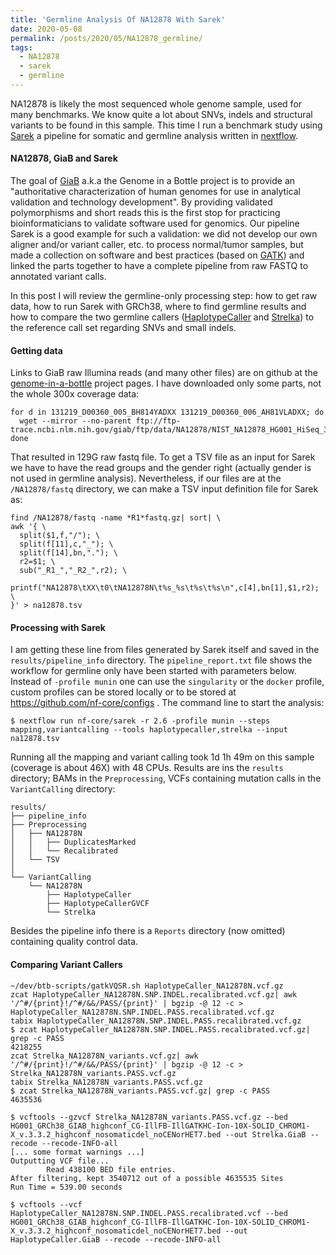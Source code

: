 ```yaml
---
title: 'Germline Analysis Of NA12878 With Sarek'
date: 2020-05-08
permalink: /posts/2020/05/NA12878_germline/
tags:
  - NA12878
  - sarek
  - germline
---
```


NA12878 is likely the most sequenced whole genome sample, used for many benchmarks. We know quite a lot about SNVs, indels and structural variants to be found in this sample. This time I run a benchmark study using [Sarek](http://nf-co.re/sarek/) a pipeline for somatic and germline analysis written in [nextflow](http://nextflow.io).

#### NA12878, GiaB and Sarek

The goal of [GiaB](https://www.nist.gov/programs-projects/genome-bottle) a.k.a the Genome in a Bottle project is to provide an "authoritative characterization of human genomes for use in analytical validation and technology development". By providing validated polymorphisms and short reads this is the first stop for practicing bioinformaticians to validate software used for genomics. Our pipeline Sarek is a good example for such a validation: we did not develop our own aligner and/or variant caller, etc. to process normal/tumor samples, but made a collection on software and best practices (based on [GATK](https://gatk.broadinstitute.org/hc/en-us/sections/360007226651-Best-Practices-Workflows)) and linked the parts together to have a complete pipeline from raw FASTQ to annotated variant calls. 

In this post I will review the germline-only processing step: how to get raw data, how to run Sarek with GRCh38, where to find germline results and how to compare the two germline callers ([HaplotypeCaller](https://gatk.broadinstitute.org/hc/en-us/articles/360042913231-HaplotypeCaller) and [Strelka](https://github.com/Illumina/strelka)) to the reference call set regarding SNVs and small indels.

#### Getting data

Links to GiaB raw Illumina reads (and many other files) are on github at the [genome-in-a-bottle](https://github.com/genome-in-a-bottle/giab_data_indexes) project pages. I have downloaded only some parts, not the whole 300x coverage data: 

```
for d in 131219_D00360_005_BH814YADXX 131219_D00360_006_AH81VLADXX; do
  wget --mirror --no-parent ftp://ftp-trace.ncbi.nlm.nih.gov/giab/ftp/data/NA12878/NIST_NA12878_HG001_HiSeq_300x/$d/
done
```

That resulted in 129G raw fastq file. To get a TSV file as an input for Sarek we have to have the read groups and the gender right (actually gender is not used in germline analysis). Nevertheless, if our files are at the `/NA12878/fastq` directory, we can make a TSV input definition file for Sarek as: 

```
find /NA12878/fastq -name *R1*fastq.gz| sort| \
awk '{ \
  split($1,f,"/"); \
  split(f[11],c,"_"); \
  split(f[14],bn,"."); \
  r2=$1; \
  sub("_R1_","_R2_",r2); \
  printf("NA12878\tXX\t0\tNA12878N\t%s_%s\t%s\t%s\n",c[4],bn[1],$1,r2); \
}' > na12878.tsv
```

#### Processing with Sarek

I am getting these line from files generated by Sarek itself and saved in the `results/pipeline_info` directory. The `pipeline_report.txt` file shows the workflow for germline only have been started with parameters below. Instead of `-profile munin` one can use the `singularity` or the `docker` profile, custom profiles can be stored locally or to be stored at https://github.com/nf-core/configs . The command line to start the analysis:

```
$ nextflow run nf-core/sarek -r 2.6 -profile munin --steps mapping,variantcalling --tools haplotypecaller,strelka --input na12878.tsv
```

Running all the mapping and variant calling took 1d 1h 49m on this sample (coverage is about 46X) with 48 CPUs. Results are ins the `results` directory; BAMs in the `Preprocessing`, VCFs containing mutation calls in the `VariantCalling` directory:

```
results/
├── pipeline_info
├── Preprocessing
│   ├── NA12878N
│   │   ├── DuplicatesMarked
│   │   └── Recalibrated
│   └── TSV
│
└── VariantCalling
    └── NA12878N
        ├── HaplotypeCaller
        ├── HaplotypeCallerGVCF
        └── Strelka
```

Besides the pipeline info there is a `Reports` directory (now omitted) containing quality control data. 

#### Comparing Variant Callers

```
~/dev/btb-scripts/gatkVQSR.sh HaplotypeCaller_NA12878N.vcf.gz
zcat HaplotypeCaller_NA12878N.SNP.INDEL.recalibrated.vcf.gz| awk '/^#/{print}!/^#/&&/PASS/{print}' | bgzip -@ 12 -c > HaplotypeCaller_NA12878N.SNP.INDEL.PASS.recalibrated.vcf.gz
tabix HaplotypeCaller_NA12878N.SNP.INDEL.PASS.recalibrated.vcf.gz
$ zcat HaplotypeCaller_NA12878N.SNP.INDEL.PASS.recalibrated.vcf.gz| grep -c PASS 
4218255
zcat Strelka_NA12878N_variants.vcf.gz| awk '/^#/{print}!/^#/&&/PASS/{print}' | bgzip -@ 12 -c > Strelka_NA12878N_variants.PASS.vcf.gz
tabix Strelka_NA12878N_variants.PASS.vcf.gz
$ zcat Strelka_NA12878N_variants.PASS.vcf.gz| grep -c PASS
4635536

$ vcftools --gzvcf Strelka_NA12878N_variants.PASS.vcf.gz --bed HG001_GRCh38_GIAB_highconf_CG-IllFB-IllGATKHC-Ion-10X-SOLID_CHROM1-X_v.3.3.2_highconf_nosomaticdel_noCENorHET7.bed --out Strelka.GiaB --recode --recode-INFO-all
[... some format warnings ...]
Outputting VCF file...
        Read 438100 BED file entries.
After filtering, kept 3540712 out of a possible 4635535 Sites
Run Time = 539.00 seconds

$ vcftools --vcf HaplotypeCaller_NA12878N.SNP.INDEL.PASS.recalibrated.vcf --bed HG001_GRCh38_GIAB_highconf_CG-IllFB-IllGATKHC-Ion-10X-SOLID_CHROM1-X_v.3.3.2_highconf_nosomaticdel_noCENorHET7.bed --out HaplotypeCaller.GiaB --recode --recode-INFO-all

```
